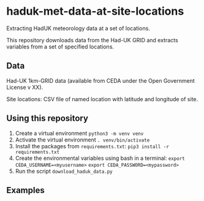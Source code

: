 # haduk-met-data-at-site-locations
Extracting HadUK meteorology data at a set of locations. 

This repository downloads data from the Had-UK GRID and extracts variables from a set of specified locations.

## Data

Had-UK 1km-GRID data (available from CEDA under the Open Government License v XX).

Site locations: CSV file of named location with latitude and longitude of site.

## Using this repository

1. Create a virtual environment `python3 -m venv venv` 
2. Activate the virtual environment `. venv/bin/activate`
3. Install the packages from `requirements.txt`: `pip3 install -r requirements.txt`
4. Create the environmental variables using bash in a terminal: 
```export CEDA_USERNAME=<myusername>```
```export CEDA_PASSWORD=<mypassword>```
5. Run the script `download_haduk_data.py`

## Examples
 